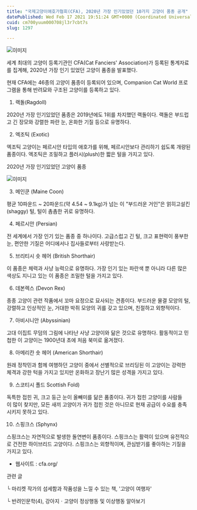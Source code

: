 ```yaml
---
title: "국제고양이애호가협회(CFA), 2020년 가장 인기있었던 10가지 고양이 품종 공개"
datePublished: Wed Feb 17 2021 19:51:24 GMT+0000 (Coordinated Universal Time)
cuid: cm700yuum000708jl3r7cbt7s
slug: 1297

---
```



![이미지](https://cdn.hashnode.com/res/hashnode/image/upload/v1739250709181/078d1d53-1084-4883-81c9-94b963d9bf28.jpeg)

세계 최대의 고양이 등록기관인 CFA(Cat Fanciers' Association)가 등록된 통계자료를 집계해, 2020년 가장 인기 있었던 고양이 품종을 발표했다.

현재 CFA에는 46종의 고양이 품종이 등록되어 있으며, Companion Cat World 프로그램을 통해 반려묘와 구조된 고양이를 등록하고 있다.

1. 랙돌(Ragdoll)

2020년 가장 인기있었던 품종은 2019년에도 1위를 차지했던 랙돌이다. 랙돌은 부드럽고 긴 장모와 강렬한 파란 눈, 온화한 기질 등으로 유명하다.

2. 엑조틱 (Exotic)

엑조틱 고양이는 페르시안 타입의 애호가를 위해, 페르시안보다 관리하기 쉽도록 개량된 품종이다. 엑조틱은 조밀하고 플러시(plush)한 짧은 털을 가지고 있다.

2020년 가장 인기있었던 고양이 품종

![이미지](https://cdn.hashnode.com/res/hashnode/image/upload/v1739250711374/b55fc015-84db-41c5-a1e2-bb564b096a98.jpeg)

3. 메인쿤 (Maine Coon)

평균 10파운드 ~ 20파운드(약 4.54 ~ 9.1kg)가 넘는 이 "부드러운 거인"은 얽히고설킨(shaggy) 털, 털이 촘촘한 귀로 유명하다.

4. 페르시안 (Persian)

전 세계에서 가장 인기 있는 품종 중 하나이다. 고급스럽고 긴 털, 크고 표현력이 풍부한 눈, 편안한 기질은 어디에서나 집사들로부터 사랑받는다.

5. 브리티시 숏 헤어 (British Shorthair)

이 품종은 체력과 사냥 능력으로 유명하다. 가장 인기 있는 파란색 뿐 아니라 다른 많은 색상도 지니고 있는 이 품종은 조밀한 털을 가지고 있다.

6. 데본렉스 (Devon Rex)

종종 고양이 관련 작품에서 꼬마 요정으로 묘사되는 견종이다. 부드러운 물결 모양의 털, 강렬하고 인상적인 눈, 거대한 박쥐 모양의 귀를 갖고 있으며, 친절하고 외향적이다.

7. 아비시니안 (Abyssinian)

고대 이집트 무덤의 그림에 나타난 사냥 고양이와 닮은 것으로 유명하다. 활동적이고 민첩한 이 고양이는 1900년대 초에 처음 북미로 옮겨졌다.

8. 아메리칸 숏 헤어 (American Shorthair)

원래 정착민과 함께 여행하던 고양이 중에서 선별적으로 브리딩된 이 고양이는 강력한 체격과 강한 턱을 가지고 있지만 온화하고 장난기 많은 성격을 가지고 있다.

9. 스코티시 폴드 Scottish Fold)

독특한 접힌 귀, 크고 둥근 눈이 올빼미를 닮은 품종이다. 귀가 접힌 고양이를 사람들이 많이 찾지만, 모든 새끼 고양이가 귀가 접힌 것은 아니므로 현재 공급이 수요를 충족시키지 못하고 있다.

10. 스핑크스 (Sphynx)

스핑크스는 자연적으로 발생한 돌연변이 품종이다. 스핑크스는 활력이 있으며 유전적으로 건전한 하이브리드 고양이다. 스핑크스는 외향적이며, 관심받기를 좋아하는 기질을 가지고 있다.

- 웹사이트 : cfa.org/

관련 글

└ 마리켓 작가의 섬세함과 작품성을 느낄 수 있는 책, '고양이 여행자'

└ 반려인문학(4), 강아지ㆍ고양이 정상행동 및 이상행동 알아보기